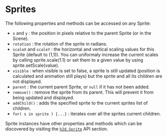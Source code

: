 # Sprites

The following properties and methods can be accessed on any Sprite:

* `x` and `y` : the position in pixels relative to the parent Sprite (or in the Scene).
* `rotation` : the rotation of the sprite in radians.
* `scaleX` and `scaleY` : the horizontal and vertical scaling values for this Sprite (default to (1,1)). You can uniformaly increase the current scales by calling sprite.scale(1.1) or set them to a given value by using sprite.setScale(value).
* `visible` : when visible is set to false, a sprite is still updated (position is calculated and animation still plays) but the sprite and all its children are not displayed.
* `parent` : the current parent Sprite, or `null` if it has not been added.
* `remove()` : remove the sprite from its parent. This will prevent it from being updated and displayed.
* `addChild()` : adds the specified sprite to the current sprites list of children.
* `for( s in sprite ) {...}` : iterates over all the sprites current children.

Sprite instances have other properties and methods which can be discovered by visiting the [`h2d.Sprite`](https://github.com/ncannasse/heaps/blob/master/h2d/Sprite.hx) API section.
